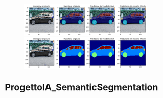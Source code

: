 <div align="center">
  <img src="https://github.com/Mauro97P/ProgettoIA_SemanticSegmentation/blob/main/8-50_con_background.png" style="height: 100px;>
</div>


<div align="center">
<img src="https://github.com/Mauro97P/ProgettoIA_SemanticSegmentation/blob/main/8-50_solo_maschere.png" style="height: 100px;">
</div>


# ProgettoIA_SemanticSegmentation

